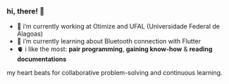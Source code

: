 ### hi, there! 👋

- 🔭 i’m currently working at Otimize and UFAL (Universidade Federal de Alagoas)
- 🌱 i’m currently learning about Bluetooth connection with Flutter
- 🫀 i like the most: **pair programming**, **gaining know-how** & **reading documentations**

my heart beats for collaborative problem-solving and continuous learning.
